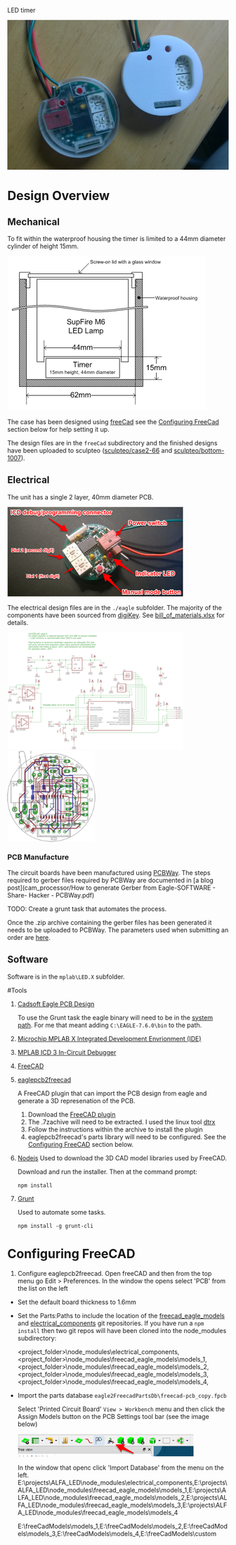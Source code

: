 LED timer

<img src="images/WP_20170125_08_37_55_Pro_2.jpg">

# Design Overview
## Mechanical

To fit within the waterproof housing the timer is limited to a 44mm diameter cylinder of height 15mm.

<img src="mechanical.png">

The case has been designed using [freeCad](https://www.freecadweb.org/) see the [Configuring FreeCad](#configuring-freecad) 
section below for help setting it up. 

The design files are in the `freeCad` subdirectory and the finished designs have been 
uploaded to sculpteo ([sculpteo/case2-66](https://www.sculpteo.com/en/print/case2-66/AvhQv5jK) and [sculpteo/bottom-1007](https://www.sculpteo.com/en/print/bottom-1007/qzUkbDYg)).

## Electrical

The unit has a single 2 layer, 40mm diameter PCB.

<a href="buttons.png"><img src="buttons.png" width="400px"></a>

The electrical design files are in the `./eagle` subfolder. The majority of the components have been sourced from [digiKey](http://www.digikey.com/). See [bill\_of\_materials.xlsx](bill_of_materials.xlsx) for details.

<a href="schematic.png"><img src="schematic.png" width="400px"></a>
<a href="pcb.png"><img src="pcb.png" width="200px"></a>

### PCB Manufacture
The circuit boards have been manufactured using [PCBWay](http://www.pcbway.com/).  The steps required to gerber files required by PCBWay are documented in [a blog post](cam_processor/How to generate Gerber from Eagle-SOFTWARE - Share- Hacker - PCBWay.pdf)

TODO: Create a grunt task that automates the process.

Once the .zip archive containing the gerber files has been generated it needs to be uploaded to PCBWay.  The parameters used when submitting an order are [here](cam_processor/pcbway_order_parameters.pdf).

## Software

Software is in the `mplab\LED.X` subfolder.  

#Tools

1. [Cadsoft Eagle PCB Design](https://cadsoft.io/)

   To use the Grunt task the eagle binary will need to be in the [system path](http://www.computerhope.com/issues/ch000549.htm).  For me that meant adding `C:\EAGLE-7.6.0\bin` to the path.
   
1. [Microchip MPLAB X Integrated Development Envrionment (IDE)](http://www.microchip.com/mplab/mplab-x-ide)

1. [MPLAB ICD 3 In-Circuit Debugger](http://www.microchip.com/Developmenttools/ProductDetails.aspx?PartNO=DV164035)

1. [FreeCAD](http://www.freecadweb.org/)
1. [eaglepcb2freecad](https://sourceforge.net/projects/eaglepcb2freecad/?source=typ_redirect)

   A FreeCAD plugin that can import the PCB design from eagle and generate a 3D represenation of the PCB.
      1. Download the [FreeCAD plugin]( https://sourceforge.net/projects/eaglepcb2freecad/?source=typ_redirect)
      1. The .7zachive will need to be extracted. I used the linux tool [dtrx](https://brettcsmith.org/2007/dtrx/)
      1. Follow the instructions within the archive to install the plugin
	  1. eaglepcb2freecad's parts library will need to be configured.  See the [Configuring FreeCAD](#configuring-freecad) section below.

1. [Nodejs](https://nodejs.org/en/)
   Used to download the 3D CAD model libraries used by FreeCAD. 
   
   Download and run the installer. Then at the command prompt:
   ```
   npm install
   ```

2. [Grunt](http://gruntjs.com/getting-started#installing-the-cli)

   Used to automate some tasks.
   
   ```
   npm install -g grunt-cli
   ```

# Configuring FreeCAD

1. Configure eaglepcb2freecad. Open freeCAD and then from the top menu go Edit > Preferences.  In the window the opens select 'PCB' from the list on the left

  * Set the default board thickness to 1.6mm
  * Set the Parts:Paths to include the location of the [freecad_eagle_models](https://github.com/TrevorRawlings/freecad_eagle_models) and [electrical_components](https://github.com/TrevorRawlings/electrical_components) git repositories.  If you have run a `npm install` then two git repos will have been cloned into the node_modules subdirectory:
  
    <project_folder>\node_modules\electrical_components,
	<project_folder>\node_modules\freecad_eagle_models\models_1,
	<project_folder>\node_modules\freecad_eagle_models\models_2,
	<project_folder>\node_modules\freecad_eagle_models\models_3,
	<project_folder>\node_modules\freecad_eagle_models\models_4,
	
  * Import the parts database `eagle2FreecadPartsDb\freecad-pcb_copy.fpcb`
  
    Select 'Printed Circuit Board' `View > Workbench` menu and then click the Assign Models button on the PCB Settings tool bar (see the image below)
	
	<img src="images/freecad_assign_models.png" width="400px">
	
	In the window that openc click 'Import Database' from the menu on the left.
    	E:\projects\ALFA_LED\node_modules\electrical_components,E:\projects\ALFA_LED\node_modules\freecad_eagle_models\models_1,E:\projects\ALFA_LED\node_modules\freecad_eagle_models\models_2,E:\projects\ALFA_LED\node_modules\freecad_eagle_models\models_3,E:\projects\ALFA_LED\node_modules\freecad_eagle_models\models_4
	
	
	E:\freeCadModels\models_1,E:\freeCadModels\models_2,E:\freeCadModels\models_3,E:\freeCadModels\models_4,E:\freeCadModels\custom
	

